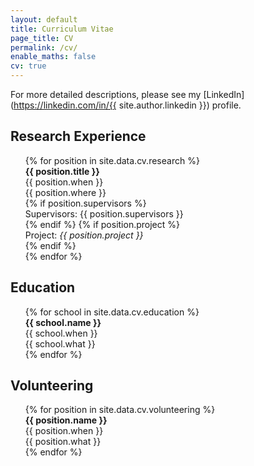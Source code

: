 ```yaml
---
layout: default
title: Curriculum Vitae
page_title: CV
permalink: /cv/
enable_maths: false
cv: true
---
```


For more detailed descriptions, please see my [LinkedIn](https://linkedin.com/in/{{ site.author.linkedin }}) profile.

## Research Experience
<ul class="list">
    {% for position in site.data.cv.research %}
    <div class="cv-item">
        <div class="cv-item-header">
            <div> <b> {{ position.title }} </b> </div>
            <div> {{ position.when }} </div>
        </div>
        <div class="cv-item-content">
            <div> {{ position.where }} </div>
            {% if position.supervisors %}
            <div id="supervisors"> Supervisors: {{ position.supervisors }} </div>
            {% endif %}
            {% if position.project %}
            <div id="supervisors"> Project: <em>{{ position.project }}</em> </div>
            {% endif %}
        </div>
    </div>
    {% endfor %}
</ul>

## Education
<ul class="list">
    {% for school in site.data.cv.education %}
    <div class="cv-item">
        <div class="cv-item-header">
            <div> <b> {{ school.name }} </b> </div>
            <div> {{ school.when }} </div>
        </div>
        <div class="cv-item-content">
            <div> {{ school.what }} </div>
        </div>
    </div>
    {% endfor %}
</ul>

## Volunteering
<ul class="list">
    {% for position in site.data.cv.volunteering %}
    <div class="cv-item">
        <div class="cv-item-header">
            <div> <b> {{ position.name }} </b> </div>
            <div> {{ position.when }} </div>
        </div>
        <div class="cv-item-content">
            <div> {{ position.what }} </div>
        </div>
    </div>
    {% endfor %}
</ul>
